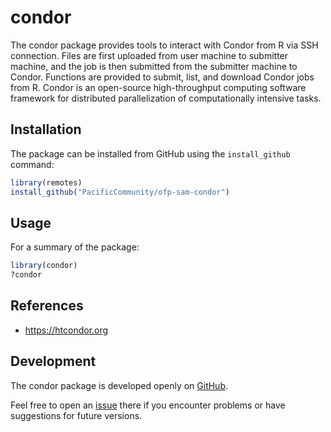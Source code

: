 condor
======

The condor package provides tools to interact with Condor from R via SSH
connection. Files are first uploaded from user machine to submitter machine, and
the job is then submitted from the submitter machine to Condor. Functions are
provided to submit, list, and download Condor jobs from R. Condor is an
open-source high-throughput computing software framework for distributed
parallelization of computationally intensive tasks.

Installation
------------

The package can be installed from GitHub using the `install_github` command:

```R
library(remotes)
install_github("PacificCommunity/ofp-sam-condor")
```

Usage
-----

For a summary of the package:

```R
library(condor)
?condor
```

References
----------

* https://htcondor.org

Development
-----------

The condor package is developed openly on
[GitHub](https://github.com/PacificCommunity/ofp-sam-condor).

Feel free to open an
[issue](https://github.com/PacificCommunity/ofp-sam-condor/issues) there if you
encounter problems or have suggestions for future versions.
